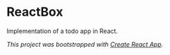 # ReactBox
Implementation of a todo app in React.

_This project was bootstrapped with [Create React App](https://github.com/facebookincubator/create-react-app)._
